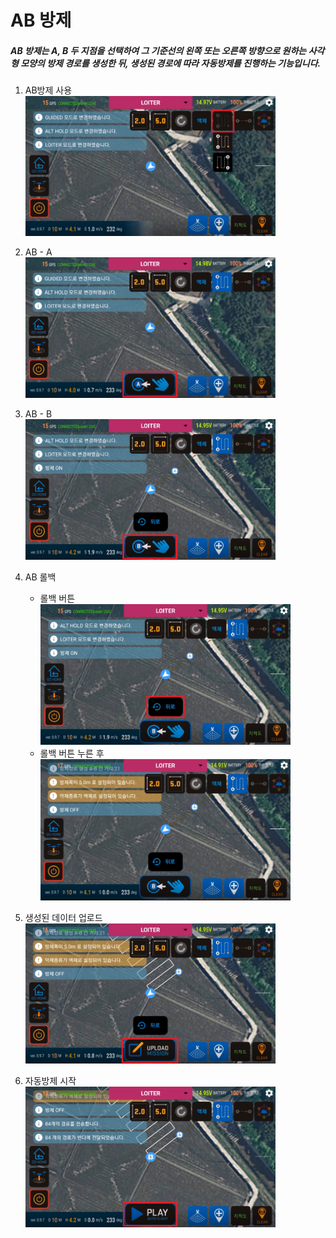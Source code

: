 # AB 방제
##### AB 방제는 A, B 두 지점을 선택하여 그 기준선의 왼쪽 또는 오른쪽 방향으로 원하는 사각형 모양의 방제 경로를 생성한 뒤, 생성된 경로에 따라 자동방제를 진행하는 기능입니다.

1. AB방제 사용  
    <img width="400" src="./Images/ab_1.png"><br>

1. AB - A  
    <img width="400" src="./Images/ab_2.png"><br>

1. AB - B  
    <img width="400" src="./Images/ab_3.png"><br>

1. AB 롤백  
    * 롤백 버튼  
    <img width="400" src="./Images/ab_rollbackbtn.png"><br>
    * 롤백 버튼 누른 후  
    <img width="400" src="./Images/ab_afterrollback.png"><br>

1. 생성된 데이터 업로드  
    <img width="400" src="./Images/ab_4.png"><br>

1. 자동방제 시작  
    <img width="400" src="./Images/ab_play.png"><br>